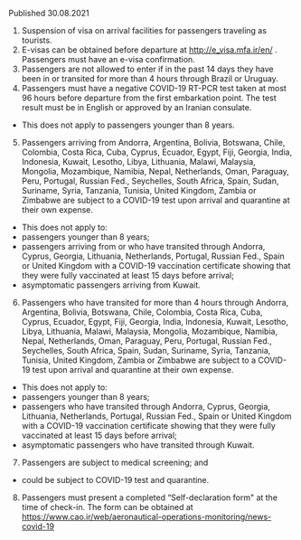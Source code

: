 Published 30.08.2021
1. Suspension of visa on arrival facilities for passengers traveling as tourists.
2. E-visas can be obtained before departure at <a href="http://e_visa.mfa.ir/en/">http://e_visa.mfa.ir/en/</a> . Passengers must have an e-visa confirmation.
3. Passengers are not allowed to enter if in the past 14 days they have been in or transited for more than 4 hours through Brazil or Uruguay.
4. Passengers must have a negative COVID-19 RT-PCR test taken at most 96 hours before departure from the first embarkation point. The test result must be in English or approved by an Iranian consulate.
- This does not apply to passengers younger than 8 years.
5. Passengers arriving from Andorra, Argentina, Bolivia, Botswana, Chile, Colombia, Costa Rica, Cuba, Cyprus, Ecuador, Egypt, Fiji, Georgia, India, Indonesia, Kuwait, Lesotho, Libya, Lithuania, Malawi, Malaysia, Mongolia, Mozambique, Namibia, Nepal, Netherlands, Oman, Paraguay, Peru, Portugal, Russian Fed., Seychelles, South Africa, Spain, Sudan, Suriname, Syria, Tanzania, Tunisia, United Kingdom, Zambia or Zimbabwe are subject to a COVID-19 test upon arrival and quarantine at their own expense.
- This does not apply to:
- passengers younger than 8 years;
- passengers arriving from or who have transited through Andorra, Cyprus, Georgia, Lithuania, Netherlands, Portugal, Russian Fed., Spain or United Kingdom with a COVID-19 vaccination certificate showing that they were fully vaccinated at least 15 days before arrival;
- asymptomatic passengers arriving from Kuwait.
6. Passengers who have transited for more than 4 hours through Andorra, Argentina, Bolivia, Botswana, Chile, Colombia, Costa Rica, Cuba, Cyprus, Ecuador, Egypt, Fiji, Georgia, India, Indonesia, Kuwait, Lesotho, Libya, Lithuania, Malawi, Malaysia, Mongolia, Mozambique, Namibia, Nepal, Netherlands, Oman, Paraguay, Peru, Portugal, Russian Fed., Seychelles, South Africa, Spain, Sudan, Suriname, Syria, Tanzania, Tunisia, United Kingdom, Zambia or Zimbabwe are subject to a COVID-19 test upon arrival and quarantine at their own expense.
- This does not apply to:
- passengers younger than 8 years;
- passengers who have transited through Andorra, Cyprus, Georgia, Lithuania, Netherlands, Portugal, Russian Fed., Spain or United Kingdom with a COVID-19 vaccination certificate showing that they were fully vaccinated at least 15 days before arrival;
- asymptomatic passengers who have transited through Kuwait.
7. Passengers are subject to medical screening; and
- could be subject to COVID-19 test and quarantine.
8. Passengers must present a completed “Self-declaration form" at the time of check-in. The form can be obtained at <a href="https://www.cao.ir/web/aeronautical-operations-monitoring/news-covid-19">https://www.cao.ir/web/aeronautical-operations-monitoring/news-covid-19</a> 

